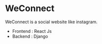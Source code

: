 # WeConnect
WeConnect is a social website like instagram.

- Frontend  :   React Js
- Backend   :   Django
